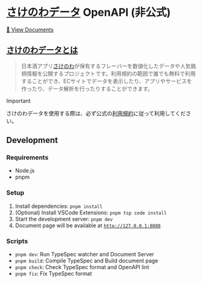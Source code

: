 
# [さけのわデータ](https://muro.sakenowa.com/sakenowa-data) OpenAPI (非公式)

[📖 View Documents](https://teamwork-g2-t1.github.io/sakenowa-openapi/)



## [さけのわデータとは](https://muro.sakenowa.com/sakenowa-data#さけのわデータとは)

> 日本酒アプリ[さけのわ](https://sakenowa.com/)が保有するフレーバーを数値化したデータや人気銘柄情報を公開するプロジェクトです。利用規約の範囲で誰でも無料で利用することができ、ECサイトでデータを表示したり、アプリやサービスを作ったり、データ解析を行ったりすることができます。

> [!IMPORTANT]
>
> さけのわデータを使用する際は、必ず公式の[利用規約](https://muro.sakenowa.com/sakenowa-data#%E5%88%A9%E7%94%A8%E8%A6%8F%E7%B4%84)に従って利用してください。

## Development

### Requirements

- Node.js
- pnpm

### Setup

1. Install dependencies: `pnpm install`
2. (Optional) Install VSCode Extensions: `pnpm tsp code install`
3. Start the development server: `pnpm dev`
4. Document page will be available at [`http://127.0.0.1:8080`](http://127.0.0.1:8080)

### Scripts

- `pnpm dev`: Run TypeSpec watcher and Document Server
- `pnpm build`: Compile TypeSpec and Build document page
- `pnpm check`: Check TypeSpec format and OpenAPI lint
- `pnpm fix`: Fix TypeSpec format

